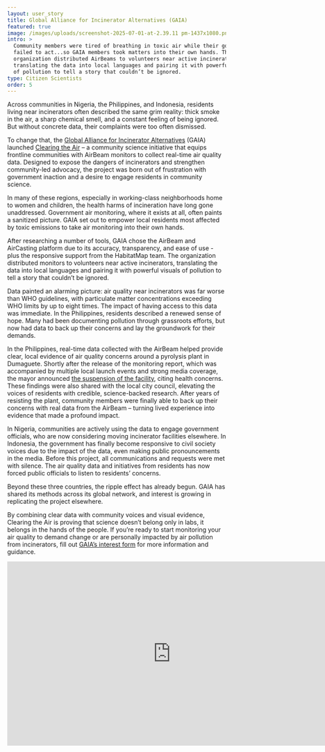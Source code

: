```yaml
---
layout: user_story
title: Global Alliance for Incinerator Alternatives (GAIA)
featured: true
image: /images/uploads/screenshot-2025-07-01-at-2.39.11 pm-1437x1080.png.webp
intro: >
  Community members were tired of breathing in toxic air while their governments
  failed to act...so GAIA members took matters into their own hands. The
  organization distributed AirBeams to volunteers near active incinerators,
  translating the data into local languages and pairing it with powerful visuals
  of pollution to tell a story that couldn’t be ignored.
type: Citizen Scientists
order: 5
---
```

Across communities in Nigeria, the Philippines, and Indonesia, residents living near incinerators often described the same grim reality: thick smoke in the air, a sharp chemical smell, and a constant feeling of being ignored. But without concrete data, their complaints were too often dismissed.

To change that, the [Global Alliance for Incinerator Alternatives](https://www.no-burn.org/) (GAIA) launched [Clearing the Air](https://www.no-burn.org/clearingtheair/) – a community science initiative that equips frontline communities with AirBeam monitors to collect real-time air quality data. Designed to expose the dangers of incinerators and strengthen community-led advocacy, the project was born out of frustration with government inaction and a desire to engage residents in community science. 

In many of these regions, especially in working-class neighborhoods home to women and children, the health harms of incineration have long gone unaddressed. Government air monitoring, where it exists at all, often paints a sanitized picture. GAIA set out to empower local residents most affected by toxic emissions to take air monitoring into their own hands.

After researching a number of tools, GAIA chose the AirBeam and AirCasting platform due to its accuracy, transparency, and ease of use - plus the responsive support from the HabitatMap team. The organization distributed monitors to volunteers near active incinerators, translating the data into local languages and pairing it with powerful visuals of pollution to tell a story that couldn’t be ignored.

Data painted an alarming picture: air quality near incinerators was far worse than WHO guidelines, with particulate matter concentrations exceeding WHO limits by up to eight times. The impact of having access to this data was immediate. In the Philippines, residents described a renewed sense of hope. Many had been documenting pollution through grassroots efforts, but now had data to back up their concerns and lay the groundwork for their demands.

In the Philippines, real-time data collected with the AirBeam helped provide clear, local evidence of air quality concerns around a pyrolysis plant in Dumaguete. Shortly after the release of the monitoring report, which was accompanied by multiple local launch events and strong media coverage, the mayor announced [the suspension of the facility](https://www.linkedin.com/posts/gaia-global-alliance_shutdowndumaguetepyrolysis-clearingtheair-activity-7354400633724002304-KxQV/?utm_source=share&utm_medium=member_desktop&rcm=ACoAADlr9s4Bbi1apdEKOxNDM_JGxWXx4eOM1GU), citing health concerns. These findings were also shared with the local city council, elevating the voices of residents with credible, science-backed research. After years of resisting the plant, community members were finally able to back up their concerns with real data from the AirBeam – turning lived experience into evidence that made a profound impact. 

In Nigeria, communities are actively using the data to engage government officials, who are now considering moving incinerator facilities elsewhere. In Indonesia, the government has finally become responsive to civil society voices due to the impact of the data, even making public pronouncements in the media. Before this project, all communications and requests were met with silence. The air quality data and initiatives from residents has now forced public officials to listen to residents’ concerns. 

Beyond these three countries, the ripple effect has already begun. GAIA has shared its methods across its global network, and interest is growing in replicating the project elsewhere. 

By combining clear data with community voices and visual evidence, Clearing the Air is proving that science doesn’t belong only in labs, it belongs in the hands of the people. If you’re ready to start monitoring your air quality to demand change or are personally impacted by air pollution from incinerators, fill out [GAIA’s interest form](https://docs.google.com/forms/d/e/1FAIpQLSdpYM_FIuKhYcOHJgnkgAliG0yRoENtiJ6KuZll22oSpdhacA/viewform) for more information and guidance.

<iframe width="752" height="424" src="https://www.youtube.com/embed/yGt0v3TDEAk?si=HH-PmZIcjPM5GooA" title="YouTube video player" frameborder="0" allow="accelerometer; autoplay; clipboard-write; encrypted-media; gyroscope; picture-in-picture; web-share" referrerpolicy="strict-origin-when-cross-origin" allowfullscreen></iframe>